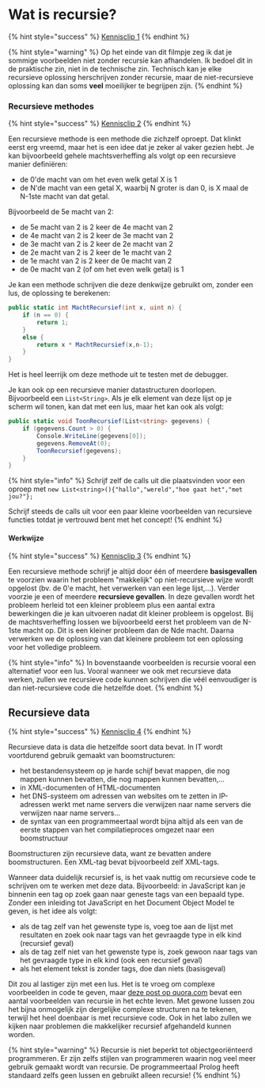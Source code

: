 # Wat is recursie?

{% hint style="success" %}
[Kennisclip 1](https://youtu.be/nuCd4TZhLTE)
{% endhint %}

{% hint style="warning" %}
Op het einde van dit filmpje zeg ik dat je sommige voorbeelden niet zonder recursie kan afhandelen. Ik bedoel dit in de praktische zin, niet in de technische zin. Technisch kan je elke recursieve oplossing herschrijven zonder recursie, maar de niet-recursieve oplossing kan dan soms **veel** moeilijker te begrijpen zijn.
{% endhint %}

### Recursieve methodes

{% hint style="success" %}
[Kennisclip 2](https://youtu.be/rSBDs1KUTHo)
{% endhint %}

Een recursieve methode is een methode die zichzelf oproept. Dat klinkt eerst erg vreemd, maar het is een idee dat je zeker al vaker gezien hebt. Je kan bijvoorbeeld gehele machtsverheffing als volgt op een recursieve manier definiëren:

* de 0'de macht van om het even welk getal X is 1
* de N'de macht van een getal X, waarbij N groter is dan 0, is X maal de N-1ste macht van dat getal.

Bijvoorbeeld de 5e macht van 2:

* de 5e macht van 2 is 2 keer de 4e macht van 2
* de 4e macht van 2 is 2 keer de 3e macht van 2
* de 3e macht van 2 is 2 keer de 2e macht van 2
* de 2e macht van 2 is 2 keer de 1e macht van 2
* de 1e macht van 2 is 2 keer de 0e macht van 2
* de 0e macht van 2 \(of om het even welk getal\) is 1

Je kan een methode schrijven die deze denkwijze gebruikt om, zonder een lus, de oplossing te berekenen:

```csharp
public static int MachtRecursief(int x, uint n) {
    if (n == 0) {
        return 1;
    }
    else {
        return x * MachtRecursief(x,n-1);
    }
}
```

Het is heel leerrijk om deze methode uit te testen met de debugger.

Je kan ook op een recursieve manier datastructuren doorlopen. Bijvoorbeeld een `List<String>`. Als je elk element van deze lijst op je scherm wil tonen, kan dat met een lus, maar het kan ook als volgt:

```csharp
public static void ToonRecursief(List<string> gegevens) {
    if (gegevens.Count > 0) {
        Console.WriteLine(gegevens[0]);
        gegevens.RemoveAt(0);
        ToonRecursief(gegevens);
    }
}
```

{% hint style="info" %}
Schrijf zelf de calls uit die plaatsvinden voor een oproep met `new List<string>(){"hallo","wereld","hoe gaat het","met jou?"};`

Schrijf steeds de calls uit voor een paar kleine voorbeelden van recursieve functies totdat je vertrouwd bent met het concept!
{% endhint %}

#### Werkwijze

{% hint style="success" %}
[Kennisclip 3](https://youtu.be/-IKMA8eF8qA)
{% endhint %}

Een recursieve methode schrijf je altijd door één of meerdere **basisgevallen** te voorzien waarin het probleem "makkelijk" op niet-recursieve wijze wordt opgelost \(bv. de 0'e macht, het verwerken van een lege lijst,...\). Verder voorzie je een of meerdere **recursieve gevallen**. In deze gevallen wordt het probleem herleid tot een kleiner probleem plus een aantal extra bewerkingen die je kan uitvoeren nadat dit kleiner probleem is opgelost. Bij de machtsverheffing lossen we bijvoorbeeld eerst het probleem van de N-1ste macht op. Dit is een kleiner probleem dan de Nde macht. Daarna verwerken we de oplossing van dat kleinere probleem tot een oplossing voor het volledige probleem.

{% hint style="info" %}
In bovenstaande voorbeelden is recursie vooral een alternatief voor een lus. Vooral wanneer we ook met recursieve data werken, zullen we recursieve code kunnen schrijven die véél eenvoudiger is dan niet-recursieve code die hetzelfde doet.
{% endhint %}

## Recursieve data

{% hint style="success" %}
[Kennisclip 4](https://youtu.be/xvkfE0OSIJs)
{% endhint %}

Recursieve data is data die hetzelfde soort data bevat. In IT wordt voortdurend gebruik gemaakt van boomstructuren:

* het bestandensysteem op je harde schijf bevat mappen, die nog mappen kunnen bevatten, die nog mappen kunnen bevatten,...
* in XML-documenten of HTML-documenten
* het DNS-systeem om adressen van websites om te zetten in IP-adressen werkt met name servers die verwijzen naar name servers die verwijzen naar name servers...
* de syntax van een programmeertaal wordt bijna altijd als een van de eerste stappen van het compilatieproces omgezet naar een boomstructuur

Boomstructuren zijn recursieve data, want ze bevatten andere boomstructuren. Een XML-tag bevat bijvoorbeeld zelf XML-tags.

Wanneer data duidelijk recursief is, is het vaak nuttig om recursieve code te schrijven om te werken met deze data. Bijvoorbeeld: in JavaScript kan je binnenin een tag op zoek gaan naar geneste tags van een bepaald type. Zonder een inleiding tot JavaScript en het Document Object Model te geven, is het idee als volgt:

* als de tag zelf van het gewenste type is, voeg toe aan de lijst met resultaten en zoek ook naar tags van het gevraagde type in elk kind \(recursief geval\)
* als de tag zelf niet van het gewenste type is, zoek gewoon naar tags van het gevraagde type in elk kind \(ook een recursief geval\)
* als het element tekst is zonder tags, doe dan niets \(basisgeval\)

Dit zou al lastiger zijn met een lus. Het is te vroeg om complexe voorbeelden in code te geven, maar [deze post op quora.com](https://www.quora.com/What-are-the-best-examples-of-recursion-in-the-natural-world) bevat een aantal voorbeelden van recursie in het echte leven. Met gewone lussen zou het bijna onmogelijk zijn dergelijke complexe structuren na te tekenen, terwijl het heel doenbaar is met recursieve code. Ook in het labo zullen we kijken naar problemen die makkelijker recursief afgehandeld kunnen worden.

{% hint style="warning" %}
Recursie is niet beperkt tot objectgeoriënteerd programmeren. Er zijn zelfs stijlen van programmeren waarin nog veel meer gebruik gemaakt wordt van recursie. De programmeertaal Prolog heeft standaard zelfs geen lussen en gebruikt alleen recursie!
{% endhint %}

